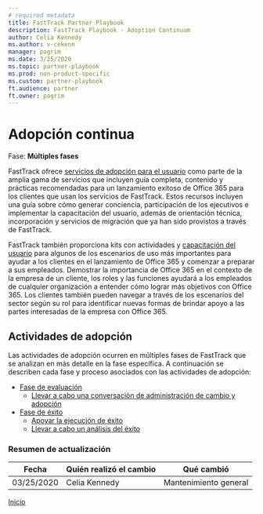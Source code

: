 ```yaml
---  
# required metadata  
title: FastTrack Partner Playbook
description: FastTrack Playbook - Adoption Continuum 
author: Celia Kennedy
ms.author: v-cekenn
manager: pagrim
ms.date: 3/25/2020  
ms.topic: partner-playbook  
ms.prod: non-product-specific  
ms.custom: partner-playbook  
ft.audience: partner
ft.owner: pagrim
---  
```


# Adopción continua

Fase: **Múltiples fases**

FastTrack ofrece [servicios de adopción para el usuario](https://youtu.be/0WEr20MycO4) como parte de la amplia gama de servicios que incluyen guía completa, contenido y prácticas recomendadas para un lanzamiento exitoso de Office 365 para los clientes que usan los servicios de FastTrack. Estos recursos incluyen una guía sobre cómo generar conciencia, participación de los ejecutivos e implementar la capacitación del usuario, además de orientación técnica, incorporación y servicios de migración que ya han sido provistos a través de FastTrack.

FastTrack también proporciona kits con actividades y [capacitación del usuario](http://aka.ms/officetraining) para algunos de los escenarios de uso más importantes para ayudar a los clientes en el lanzamiento de Office 365 y comenzar a preparar a sus empleados. Demostrar la importancia de Office 365 en el contexto de la empresa de un cliente, los roles y las funciones ayudará a los empleados de cualquier organización a entender cómo lograr más objetivos con Office 365. Los clientes también pueden navegar a través de los escenarios del sector según su rol para identificar nuevas formas de brindar apoyo a las partes interesadas de la empresa con Office 365.

## Actividades de adopción

Las actividades de adopción ocurren en múltiples fases de FastTrack que se analizan en más detalle en la fase específica. A continuación se describen cada fase y proceso asociados con las actividades de adopción:

-  [Fase de evaluación](phase-assess-es.md)
    - [Llevar a cabo una conversación de administración de cambio y adopción](assess-conduct-adoption-and-change-management-conversation-partner-es.md)
- [Fase de éxito](phase-success-es.md)
    - [Apoyar la ejecución de éxito](success-support-success-execution-partner-es.md)
    - [Llevar a cabo un análisis del éxito](success-conduct-success-review-partner-es.md)

###  Resumen de actualización

|Fecha|Quién realizó el cambio|Qué cambió|
|---------|---------------|----------------------------|
|03/25/2020| Celia Kennedy|  Mantenimiento general|

[Inicio](http://partner-docs.microsoft.com)